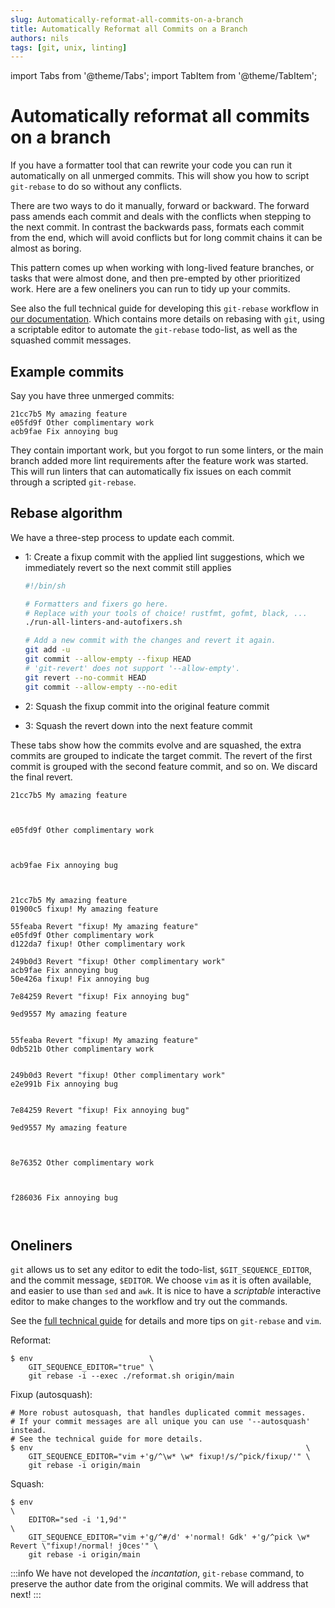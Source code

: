 ```yaml
---
slug: Automatically-reformat-all-commits-on-a-branch
title: Automatically Reformat all Commits on a Branch
authors: nils
tags: [git, unix, linting]
---
```


import Tabs from '@theme/Tabs';
import TabItem from '@theme/TabItem';

# Automatically reformat all commits on a branch

If you have a formatter tool
that can rewrite your code
you can run it automatically on all unmerged commits.
This will show you how to script `git-rebase`
to do so without any conflicts.

There are two ways to do it manually, forward or backward.
The forward pass amends each commit
and deals with the conflicts when stepping to the next commit.
In contrast the backwards pass, formats each commit from the end,
which will avoid conflicts but for long commit chains it can be almost as boring.

This pattern comes up when working with long-lived feature branches,
or tasks that were almost done, and then pre-empted by other prioritized work.
Here are a few oneliners you can run to tidy up your commits.

See also the full technical guide for developing this `git-rebase` workflow
in [our documentation].
Which contains more details on rebasing with `git`,
using a scriptable editor to automate the `git-rebase` todo-list,
as well as the squashed commit messages.

[our documentation]: /docs/practice/rebase-and-reformat-git-branches-automatically
[full technical guide]: /docs/practice/rebase-and-reformat-git-branches-automatically

## Example commits

Say you have three unmerged commits:

    21cc7b5 My amazing feature
    e05fd9f Other complimentary work
    acb9fae Fix annoying bug

They contain important work, but you forgot to run some linters,
or the main branch added more lint requirements
after the feature work was started.
This will run linters that can automatically fix issues on each commit
through a scripted `git-rebase`.

## Rebase algorithm

We have a three-step process to update each commit.

* 1: Create a fixup commit with the applied lint suggestions,
  which we immediately revert
  so the next commit still applies

  ```bash title=reformat.sh
  #!/bin/sh

  # Formatters and fixers go here.
  # Replace with your tools of choice! rustfmt, gofmt, black, ...
  ./run-all-linters-and-autofixers.sh

  # Add a new commit with the changes and revert it again.
  git add -u
  git commit --allow-empty --fixup HEAD
  # 'git-revert' does not support '--allow-empty'.
  git revert --no-commit HEAD
  git commit --allow-empty --no-edit
  ```

* 2: Squash the fixup commit into the original feature commit

* 3: Squash the revert down into the next feature commit

These tabs show how the commits evolve and are squashed,
the extra commits are grouped to indicate the target commit.
The revert of the first commit is grouped with the second feature commit,
and so on.
We discard the final revert.

<Tabs>
<TabItem value="original" label="Original">

```
21cc7b5 My amazing feature



e05fd9f Other complimentary work



acb9fae Fix annoying bug



```

</TabItem>
<TabItem value="reformated" label="1: Reformated" default>

```
21cc7b5 My amazing feature
01900c5 fixup! My amazing feature

55feaba Revert "fixup! My amazing feature"
e05fd9f Other complimentary work
d122da7 fixup! Other complimentary work

249b0d3 Revert "fixup! Other complimentary work"
acb9fae Fix annoying bug
50e426a fixup! Fix annoying bug

7e84259 Revert "fixup! Fix annoying bug"
```

</TabItem>
<TabItem value="fixed-up" label="2: Fixed-up" default>

```
9ed9557 My amazing feature


55feaba Revert "fixup! My amazing feature"
0db521b Other complimentary work


249b0d3 Revert "fixup! Other complimentary work"
e2e991b Fix annoying bug


7e84259 Revert "fixup! Fix annoying bug"
```

</TabItem>
<TabItem value="fully-squashed" label="3: Fully-squashed" default>

```
9ed9557 My amazing feature



8e76352 Other complimentary work



f286036 Fix annoying bug



```

</TabItem>
</Tabs>

## Oneliners

`git` allows us to set any editor to edit the todo-list, `$GIT_SEQUENCE_EDITOR`,
and the commit message, `$EDITOR`.
We choose `vim` as it is often available, and easier to use than `sed` and `awk`.
It is nice to have a _scriptable_ interactive editor
to make changes to the workflow and try out the commands.

See the [full technical guide] for details and more tips on `git-rebase` and `vim`.


Reformat:
```
$ env                          \
    GIT_SEQUENCE_EDITOR="true" \
    git rebase -i --exec ./reformat.sh origin/main
```
Fixup (autosquash):
```
# More robust autosquash, that handles duplicated commit messages.
# If your commit messages are all unique you can use '--autosquash' instead.
# See the technical guide for more details.
$ env                                                             \
    GIT_SEQUENCE_EDITOR="vim +'g/^\w* \w* fixup!/s/^pick/fixup/'" \
    git rebase -i origin/main
```
Squash:
```
$ env                                                                                               \
    EDITOR="sed -i '1,9d'"                                                                          \
    GIT_SEQUENCE_EDITOR="vim +'g/^#/d' +'normal! Gdk' +'g/^pick \w* Revert \"fixup!/normal! j0ces'" \
    git rebase -i origin/main
```

:::info
We have not developed the *incantation*, `git-rebase` command,
to preserve the author date from the original commits.
We will address that next!
:::
